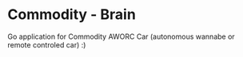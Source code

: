 # Commodity - Brain

Go application for Commodity AWORC Car (autonomous wannabe or remote controled car) :)

